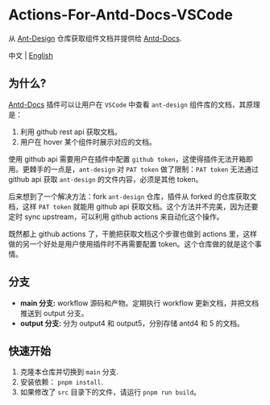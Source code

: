 # Actions-For-Antd-Docs-VSCode
从 [Ant-Design](https://github.com/ant-design/ant-design) 仓库获取组件文档并提供给  [Antd-Docs](https://marketplace.visualstudio.com/items?itemName=jrr997.antd-docs).

中文 | [English](./README.md)

## 为什么?

[Antd-Docs](https://marketplace.visualstudio.com/items?itemName=jrr997.antd-docs) 插件可以让用户在 `VSCode` 中查看 `ant-design` 组件库的文档，其原理是：

1. 利用 github rest api 获取文档。
2. 用户在 hover 某个组件时展示对应的文档。

使用 github api 需要用户在插件中配置 `github token`，这使得插件无法开箱即用。更棘手的一点是，`ant-design` 对 `PAT token` 做了限制：`PAT token` 无法通过 github api 获取 `ant-design` 的文件内容，必须是其他 token。

后来想到了一个解决方法：fork `ant-design` 仓库，插件从 forked 的仓库获取文档，这样 `PAT token` 就能用 github api 获取文档。这个方法并不完美，因为还要定时 sync upstream，可以利用 github actions 来自动化这个操作。

既然都上 github actions 了，干脆把获取文档这个步骤也做到 actions 里，这样做的另一个好处是用户使用插件时不再需要配置 token。这个仓库做的就是这个事情。

## 分支

- **main 分支:** workflow 源码和产物。定期执行 workflow 更新文档，并把文档推送到 output 分支。
- **output 分支:** 分为 output4 和 output5，分别存储 antd4 和 5 的文档。

## 快速开始

1. 克隆本仓库并切换到 `main` 分支.
2. 安装依赖： `pnpm install`.
3. 如果修改了 `src` 目录下的文件，请运行 `pnpm run build`。